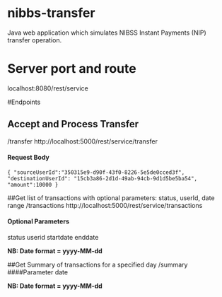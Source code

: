 # nibbs-transfer
Java web application which simulates NIBSS Instant Payments (NIP) transfer operation.

# Server port and route
localhost:8080/rest/service

#Endpoints

## Accept and Process Transfer
/transfer
http://localhost:5000/rest/service/transfer
#### Request Body
`{
"sourceUserId":"350315e9-d90f-43f0-8226-5e5de0cced3f",
"destinationUserId": "15cb3a86-2d1d-49ab-94cb-9d1d5be5ba54",
"amount":10000
}`

##Get list of transactions with optional parameters: status, userId, date range
/transactions
http://localhost:5000/rest/service/transactions
#### Optional Parameters
status
userid
startdate
enddate

**NB: Date format = yyyy-MM-dd**

##Get Summary of transactions for a specified day
/summary
####Parameter
date

**NB: Date format = yyyy-MM-dd**